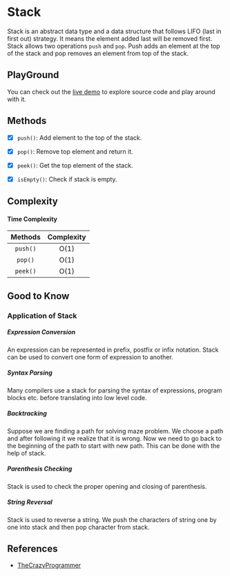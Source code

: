 # Stack

Stack is an abstract data type and a data structure that follows LIFO (last in first out) strategy. It means the element
added last will be removed first. Stack allows two operations `push` and `pop`. Push adds an element at the top of the stack
and pop removes an element from top of the stack.


## PlayGround
You can check out the [live demo](https://repl.it/@IlkinHuseynoff/Data-Structure-Stack) to explore source code and play around with it. 


## Methods

- [x] `push()`: Add element to the top of the stack.
- [x] `pop()`: Remove top element and return it.
- [x] `peek()`: Get the top element of the stack.
- [x] `isEmpty()`: Check if stack is empty.


## Complexity

#### Time Complexity

| Methods      | Complexity |  
| :----------: | :----------------: |  
| `push()`     |      O(1)          |  
| `pop()`      |      O(1)          |  
| `peek()`     |      O(1)          |  
 
 

## Good to Know

### Application of Stack

##### Expression Conversion

An expression can be represented in prefix, postfix or infix notation. Stack can be used to convert one form of expression to another.
##### Syntax Parsing

Many compilers use a stack for parsing the syntax of expressions, program blocks etc. before translating into low level code.
 
##### Backtracking

Suppose we are finding a path for solving maze problem. We choose a path and after following it we realize that it is wrong.
Now we need to go back to the beginning of the path to start with new path. This can be done with the help of stack.
 
##### Parenthesis Checking

Stack is used to check the proper opening and closing of parenthesis.


##### String Reversal

Stack is used to reverse a string. We push the characters of string one by one into stack and then pop character from stack.

## References

- [TheCrazyProgrammer](https://www.thecrazyprogrammer.com/2016/04/applications-of-stack.html)